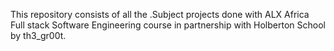 This repository consists of all the .Subject projects done with ALX Africa Full stack Software Engineering course in partnership with Holberton School by th3_gr00t.
